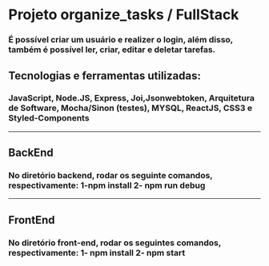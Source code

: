 # Projeto organize_tasks / FullStack 

### É possível criar um usuário e realizer o login, além disso, também é possível ler, criar, editar e deletar tarefas.

## Tecnologias e ferramentas utilizadas:

### JavaScript, Node.JS, Express, Joi,Jsonwebtoken, Arquitetura de Software, Mocha/Sinon (testes), MYSQL, ReactJS, CSS3 e Styled-Components

--------------------------------------------------------------------------

## BackEnd
### No diretório backend, rodar os seguinte comandos, respectivamente: 1-npm install 2- npm run debug

--------------------------------------------------------------------------

## FrontEnd
### No diretório front-end, rodar os seguintes comandos, respectivamente: 1- npm install  2- npm start

